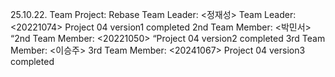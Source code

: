 25.10.22. Team Project: Rebase
Team Leader: <정재성>
Team Leader: <20221074>
Project 04 version1 completed
2nd Team Member: <박민서>
“2nd Team Member: <20221050>
“Project 04 version2 completed
3rd Team Member: <이승주>
3rd Team Member: <20241067>
Project 04 version3 completed